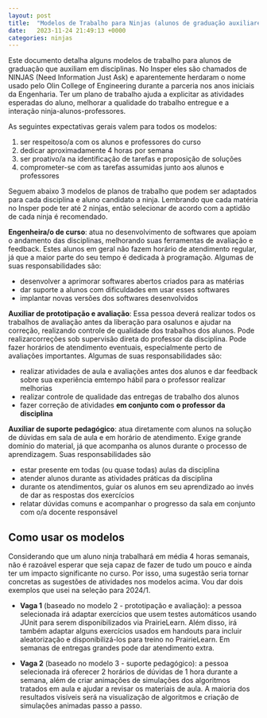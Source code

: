 ```yaml
---
layout: post
title:  "Modelos de Trabalho para Ninjas (alunos de graduação auxiliares)"
date:   2023-11-24 21:49:13 +0000
categories: ninjas
---
```


Este documento detalha alguns modelos de trabalho para alunos de graduação que auxiliam em disciplinas. No Insper eles são chamados de NINJAS (Need Information Just Ask) e aparentemente herdaram o nome usado pelo Olin College of Engineering durante a parceria nos anos iniciais da Engenharia. Ter um plano de trabalho ajuda a explicitar as atividades esperadas do aluno, melhorar a qualidade do trabalho entregue e a interação ninja-alunos-professores. 

As seguintes expectativas gerais valem para todos os modelos:

1. ser respeitoso/a com os alunos e professores do curso
2. dedicar aproximadamente 4 horas por semana
3. ser proativo/a na identificação de tarefas e proposição de soluções
4. comprometer-se com as tarefas assumidas junto aos alunos e professores

Seguem abaixo 3 modelos de planos de trabalho que podem ser adaptados para cada disciplina e aluno candidato a ninja. Lembrando que cada matéria no Insper pode ter até 2 ninjas, então selecionar de acordo com a aptidão de cada ninja é recomendado.

**Engenheira/o de curso**: atua no desenvolvimento de softwares que apoiam o andamento das disciplinas, melhorando suas ferramentas de avaliação e feedback. Estes alunos em geral não fazem horário de atendimento regular, já que a maior parte do seu tempo é dedicada à programação. Algumas de suas responsabilidades são:

- desenvolver a aprimorar softwares abertos criados para as matérias
- dar suporte a alunos com dificuldades em usar esses softwares
- implantar novas versões dos softwares desenvolvidos

**Auxiliar de prototipação e avaliação**: Essa pessoa deverá realizar todos os trabalhos de avaliação antes da liberação para osalunos e ajudar na correção, realizando controle de qualidade dos trabalhos dos alunos. Pode realizarcorreções sob supervisão direta do professor da disciplina. Pode fazer horários de atendimento eventuais, especialmente perto de avaliações importantes. Algumas de suas responsabilidades são:

- realizar atividades de aula e avaliações antes dos alunos e dar feedback sobre sua experiência emtempo hábil para o professor realizar melhorias
- realizar controle de qualidade das entregas de trabalho dos alunos
- fazer correção de atividades **em conjunto com o professor da disciplina**

**Auxiliar de suporte pedagógico**: atua diretamente com alunos na solução de dúvidas em sala de aula e em horário de atendimento. Exige grande domínio do material, já que acompanha os alunos durante o processo de aprendizagem. Suas responsabilidades são

- estar presente em todas (ou quase todas) aulas da disciplina
- atender alunos durante as atividades práticas da disciplina
- durante os atendimentos, guiar os alunos em seu aprendizado ao invés de dar as respostas dos exercícios
- relatar dúvidas comuns e acompanhar o progresso da sala em conjunto com o/a docente responsável

## Como usar os modelos

Considerando que um aluno ninja trabalhará em média 4 horas semanais, não é razoável esperar que seja capaz de fazer de tudo um pouco e ainda ter um impacto significante no curso. Por isso, uma sugestão seria tornar concretas as sugestões de atividades nos modelos acima. Vou dar dois exemplos que usei na seleção para 2024/1.

- **Vaga 1** (baseado no modelo 2 - prototipação e avaliação): a pessoa selecionada irá adaptar exercícios que usem testes automáticos usando JUnit para serem disponibilizados via PrairieLearn. Além disso, irá também adaptar alguns exercícios usados em handouts para incluir aleatorização e disponibilizá-los para treino no PrairieLearn. Em semanas de entregas grandes pode dar atendimento extra.

- **Vaga 2** (baseado no modelo 3 - suporte pedagógico): a pessoa selecionada irá oferecer 2 horários de dúvidas de 1 hora durante a semana, além de criar animações de simulações dos algoritmos tratados em aula e ajudar a revisar os materiais de aula. A maioria dos resultados visíveis será na visualização de algoritmos e criação de simulações animadas passo a passo.

<!--
## Materiais de divulgação úteis

Pessoalmente eu gosto de anunciar as posições disponíveis para todos os alunos e escolher entre os que tem vontade de participar. Outros professores preferem convidar diretamente alunos. Se você quiser fazer um anúncio, pode usar o seguinte kit para criar material de divulgação. Em geral eu gosto de enviar via blackboard (ou Discord) e, dependendo do alcance desejado, também imprimo e colo na porta de alguns dos labs. 

TODO: kit canva que uso 
-->


